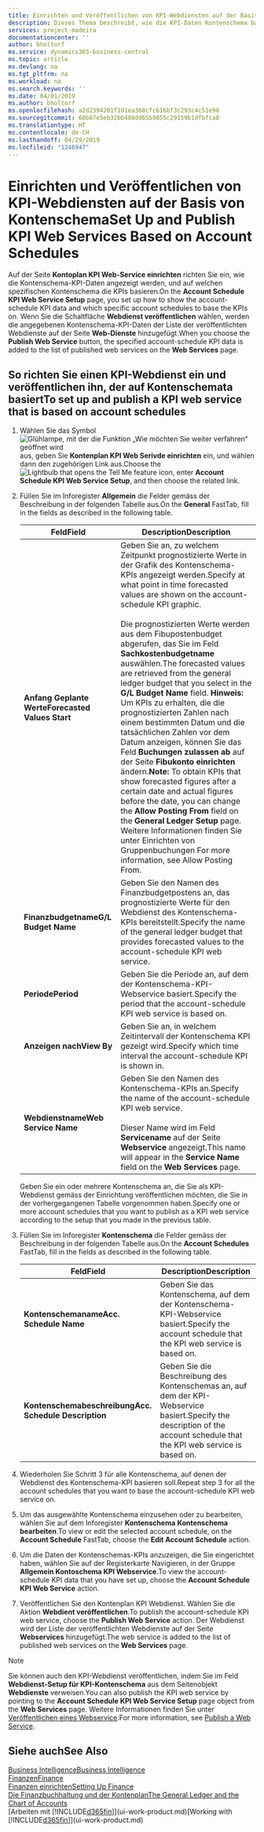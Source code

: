 ```yaml
---
title: Einrichten und Veröffentlichen von KPI-Webdiensten auf der Basis von Kontenschema | Microsoft Docs
description: Dieses Thema beschreibt, wie die KPI-Daten Kontenschema basierend auf bestimmte Kontenschema angezeigt werden.
services: project-madeira
documentationcenter: ''
author: bholtorf
ms.service: dynamics365-business-central
ms.topic: article
ms.devlang: na
ms.tgt_pltfrm: na
ms.workload: na
ms.search.keywords: ''
ms.date: 04/01/2019
ms.author: bholtorf
ms.openlocfilehash: a2d2394201f101ea368cfc616bf3c293c4c51e98
ms.sourcegitcommit: 60b87e5eb32bb408dd65b9855c29159b1dfbfca8
ms.translationtype: HT
ms.contentlocale: de-CH
ms.lasthandoff: 04/29/2019
ms.locfileid: "1246947"
---
```

# <a name="set-up-and-publish-kpi-web-services-based-on-account-schedules"></a><span data-ttu-id="5e314-103">Einrichten und Veröffentlichen von KPI-Webdiensten auf der Basis von Kontenschema</span><span class="sxs-lookup"><span data-stu-id="5e314-103">Set Up and Publish KPI Web Services Based on Account Schedules</span></span>
<span data-ttu-id="5e314-104">Auf der Seite **Kontoplan KPI Web-Service einrichten** richten Sie ein, wie die Kontenschema-KPI-Daten angezeigt werden, und auf welchen spezifischen Kontenschema die KPIs basieren.</span><span class="sxs-lookup"><span data-stu-id="5e314-104">On the **Account Schedule KPI Web Service Setup** page, you set up how to show the account-schedule KPI data and which specific account schedules to base the KPIs on.</span></span> <span data-ttu-id="5e314-105">Wenn Sie die Schaltfläche **Webdienst veröffentlichen** wählen, werden die angegebenen Kontenschema-KPI-Daten der Liste der veröffentlichten Webdienste auf der Seite **Web-Dienste** hinzugefügt.</span><span class="sxs-lookup"><span data-stu-id="5e314-105">When you choose the **Publish Web Service** button, the specified account-schedule KPI data is added to the list of published web services on the **Web Services** page.</span></span>  

## <a name="to-set-up-and-publish-a-kpi-web-service-that-is-based-on-account-schedules"></a><span data-ttu-id="5e314-106">So richten Sie einen KPI-Webdienst ein und veröffentlichen ihn, der auf Kontenschemata basiert</span><span class="sxs-lookup"><span data-stu-id="5e314-106">To set up and publish a KPI web service that is based on account schedules</span></span>  
1.  <span data-ttu-id="5e314-107">Wählen Sie das Symbol ![Glühlampe, mit der die Funktion „Wie möchten Sie weiter verfahren“ geöffnet wird](media/ui-search/search_small.png "Wie möchten Sie weiter verfahren?") aus, geben Sie **Kontenplan KPI Web Serivde einrichten** ein, und wählen dann den zugehörigen Link aus.</span><span class="sxs-lookup"><span data-stu-id="5e314-107">Choose the ![Lightbulb that opens the Tell Me feature](media/ui-search/search_small.png "Tell me what you want to do") icon, enter **Account Schedule KPI Web Service Setup**, and then choose the related link.</span></span>  
2.  <span data-ttu-id="5e314-108">Füllen Sie im Inforegister **Allgemein** die Felder gemäss der Beschreibung in der folgenden Tabelle aus.</span><span class="sxs-lookup"><span data-stu-id="5e314-108">On the **General** FastTab, fill in the fields as described in the following table.</span></span>  

    |<span data-ttu-id="5e314-109">Feld</span><span class="sxs-lookup"><span data-stu-id="5e314-109">Field</span></span>|<span data-ttu-id="5e314-110">Description</span><span class="sxs-lookup"><span data-stu-id="5e314-110">Description</span></span>|  
    |---------------------------------|---------------------------------------|  
    |<span data-ttu-id="5e314-111">**Anfang Geplante Werte**</span><span class="sxs-lookup"><span data-stu-id="5e314-111">**Forecasted Values Start**</span></span>|<span data-ttu-id="5e314-112">Geben Sie an, zu welchem Zeitpunkt prognostizierte Werte in der Grafik des Kontenschema-KPIs angezeigt werden.</span><span class="sxs-lookup"><span data-stu-id="5e314-112">Specify at what point in time forecasted values are shown on the account-schedule KPI graphic.</span></span><br /><br /> <span data-ttu-id="5e314-113">Die prognostizierten Werte werden aus dem Fibupostenbudget abgerufen, das Sie im Feld **Sachkostenbudgetname** auswählen.</span><span class="sxs-lookup"><span data-stu-id="5e314-113">The forecasted values are retrieved from the general ledger budget that you select in the **G/L Budget Name** field.</span></span> <span data-ttu-id="5e314-114">**Hinweis:**  Um KPIs zu erhalten, die die prognostizierten Zahlen nach einem bestimmten Datum und die tatsächlichen Zahlen vor dem Datum anzeigen, können Sie das Feld **Buchungen zulassen ab** auf der Seite **Fibukonto einrichten** ändern.</span><span class="sxs-lookup"><span data-stu-id="5e314-114">**Note:**  To obtain KPIs that show forecasted figures after a certain date and actual figures before the date, you can change the **Allow Posting From** field on the **General Ledger Setup** page.</span></span> <span data-ttu-id="5e314-115">Weitere Informationen finden Sie unter Einrichten von Gruppenbuchungen </span><span class="sxs-lookup"><span data-stu-id="5e314-115">For more information, see Allow Posting From.</span></span>|  
    |<span data-ttu-id="5e314-116">**Finanzbudgetname**</span><span class="sxs-lookup"><span data-stu-id="5e314-116">**G/L Budget Name**</span></span>|<span data-ttu-id="5e314-117">Geben Sie den Namen des Finanzbudgetpostens an, das prognostizierte Werte für den Webdienst des Kontenschema-KPIs bereitstellt.</span><span class="sxs-lookup"><span data-stu-id="5e314-117">Specify the name of the general ledger budget that provides forecasted values to the account-schedule KPI web service.</span></span>|  
    |<span data-ttu-id="5e314-118">**Periode**</span><span class="sxs-lookup"><span data-stu-id="5e314-118">**Period**</span></span>|<span data-ttu-id="5e314-119">Geben Sie die Periode an, auf dem der Kontenschema-KPI-Webservice basiert.</span><span class="sxs-lookup"><span data-stu-id="5e314-119">Specify the period that the account-schedule KPI web service is based on.</span></span>|  
    |<span data-ttu-id="5e314-120">**Anzeigen nach**</span><span class="sxs-lookup"><span data-stu-id="5e314-120">**View By**</span></span>|<span data-ttu-id="5e314-121">Geben Sie an, in welchem Zeitintervall der Kontenschema KPI gezeigt wird.</span><span class="sxs-lookup"><span data-stu-id="5e314-121">Specify which time interval the account-schedule KPI is shown in.</span></span>|  
    |<span data-ttu-id="5e314-122">**Webdienstname**</span><span class="sxs-lookup"><span data-stu-id="5e314-122">**Web Service Name**</span></span>|<span data-ttu-id="5e314-123">Geben Sie den Namen des Kontenschema-KPIs an.</span><span class="sxs-lookup"><span data-stu-id="5e314-123">Specify the name of the account-schedule KPI web service.</span></span><br /><br /> <span data-ttu-id="5e314-124">Dieser Name wird im Feld **Servicename** auf der Seite **Webservice** angezeigt.</span><span class="sxs-lookup"><span data-stu-id="5e314-124">This name will appear in the **Service Name** field on the **Web Services** page.</span></span>|  

    <span data-ttu-id="5e314-125">Geben Sie ein oder mehrere Kontenschema an, die Sie als KPI-Webdienst gemäss der Einrichtung veröffentlichen möchten, die Sie in der vorhergegangenen Tabelle vorgenommen haben.</span><span class="sxs-lookup"><span data-stu-id="5e314-125">Specify one or more account schedules that you want to publish as a KPI web service according to the setup that you made in the previous table.</span></span>  

3.  <span data-ttu-id="5e314-126">Füllen Sie im Inforegister **Kontenschema** die Felder gemäss der Beschreibung in der folgenden Tabelle aus.</span><span class="sxs-lookup"><span data-stu-id="5e314-126">On the **Account Schedules** FastTab, fill in the fields as described in the following table.</span></span>  

    |<span data-ttu-id="5e314-127">Feld</span><span class="sxs-lookup"><span data-stu-id="5e314-127">Field</span></span>|<span data-ttu-id="5e314-128">Description</span><span class="sxs-lookup"><span data-stu-id="5e314-128">Description</span></span>|  
    |---------------------------------|---------------------------------------|  
    |<span data-ttu-id="5e314-129">**Kontenschemaname**</span><span class="sxs-lookup"><span data-stu-id="5e314-129">**Acc. Schedule Name**</span></span>|<span data-ttu-id="5e314-130">Geben Sie das Kontenschema, auf dem der Kontenschema-KPI-Webservice basiert.</span><span class="sxs-lookup"><span data-stu-id="5e314-130">Specify the account schedule that the KPI web service is based on.</span></span>|  
    |<span data-ttu-id="5e314-131">**Kontenschemabeschreibung**</span><span class="sxs-lookup"><span data-stu-id="5e314-131">**Acc. Schedule Description**</span></span>|<span data-ttu-id="5e314-132">Geben Sie die Beschreibung des Kontenschemas an, auf dem der KPI-Webservice basiert.</span><span class="sxs-lookup"><span data-stu-id="5e314-132">Specify the description of the account schedule that the KPI web service is based on.</span></span>|  

4.  <span data-ttu-id="5e314-133">Wiederholen Sie Schritt 3 für alle Kontenschema, auf denen der Webdienst des Kontenschema-KPI basieren soll.</span><span class="sxs-lookup"><span data-stu-id="5e314-133">Repeat step 3 for all the account schedules that you want to base the account-schedule KPI web service on.</span></span>  
5.  <span data-ttu-id="5e314-134">Um das ausgewählte Kontenschema einzusehen oder zu bearbeiten, wählen Sie auf dem Inforegister **Kontenschema** **Kontenschema bearbeiten**.</span><span class="sxs-lookup"><span data-stu-id="5e314-134">To view or edit the selected account schedule, on the **Account Schedule** FastTab, choose the **Edit Account Schedule** action.</span></span>  
6.  <span data-ttu-id="5e314-135">Um die Daten der Kontenschemas-KPIs anzuzeigen, die Sie eingerichtet haben, wählen Sie auf der Registerkarte Navigieren, in der Gruppe **Allgemein Kontoschema KPI Webservice**.</span><span class="sxs-lookup"><span data-stu-id="5e314-135">To view the account-schedule KPI data that you have set up, choose the **Account Schedule KPI Web Service** action.</span></span>  
7.  <span data-ttu-id="5e314-136">Veröffentlichen Sie den Kontenplan KPI Webdienst. Wählen Sie die Aktion **Webdient veröffentlichen**.</span><span class="sxs-lookup"><span data-stu-id="5e314-136">To publish the account-schedule KPI web service, choose the **Publish Web Service** action.</span></span> <span data-ttu-id="5e314-137">Der Webdienst wird der Liste der veröffentlichten Webdienste auf der Seite **Webservices** hinzugefügt.</span><span class="sxs-lookup"><span data-stu-id="5e314-137">The web service is added to the list of published web services on the **Web Services** page.</span></span>  

> [!NOTE]  
>  <span data-ttu-id="5e314-138">Sie können auch den KPI-Webdienst veröffentlichen, indem Sie im Feld **Webdienst-Setup für KPI-Kontenschema** aus dem Seitenobjekt **Webdienste** verweisen.</span><span class="sxs-lookup"><span data-stu-id="5e314-138">You can also publish the KPI web service by pointing to the **Account Schedule KPI Web Service Setup** page object from the **Web Services** page.</span></span> <span data-ttu-id="5e314-139">Weitere Informationen finden Sie unter [Veröffentlichen eines Webservice](across-how-publish-web-service.md).</span><span class="sxs-lookup"><span data-stu-id="5e314-139">For more information, see [Publish a Web Service](across-how-publish-web-service.md).</span></span>  

## <a name="see-also"></a><span data-ttu-id="5e314-140">Siehe auch</span><span class="sxs-lookup"><span data-stu-id="5e314-140">See Also</span></span>  
[<span data-ttu-id="5e314-141">Business Intelligence</span><span class="sxs-lookup"><span data-stu-id="5e314-141">Business Intelligence</span></span>](bi.md)  
[<span data-ttu-id="5e314-142">Finanzen</span><span class="sxs-lookup"><span data-stu-id="5e314-142">Finance</span></span>](finance.md)  
[<span data-ttu-id="5e314-143">Finanzen einrichten</span><span class="sxs-lookup"><span data-stu-id="5e314-143">Setting Up Finance</span></span>](finance-setup-finance.md)  
[<span data-ttu-id="5e314-144">Die Finanzbuchhaltung und der Kontenplan</span><span class="sxs-lookup"><span data-stu-id="5e314-144">The General Ledger and the Chart of Accounts</span></span>](finance-general-ledger.md)  
<span data-ttu-id="5e314-145">[Arbeiten mit [!INCLUDE[d365fin](includes/d365fin_md.md)]](ui-work-product.md)</span><span class="sxs-lookup"><span data-stu-id="5e314-145">[Working with [!INCLUDE[d365fin](includes/d365fin_md.md)]](ui-work-product.md)</span></span>
